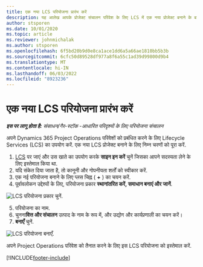 ```yaml
---
title: एक नया LCS परियोजना प्रारंभ करें
description: यह आलेख आपके प्रोजेक्ट संचालन परिवेश के लिए LCS में एक नया प्रोजेक्ट बनाने के बारे में जानकारी प्रदान करता है।
author: stsporen
ms.date: 10/01/2020
ms.topic: article
ms.reviewer: johnmichalak
ms.author: stsporen
ms.openlocfilehash: 6f5bd20b9d0e8ca1ace1dd6a5a66ae1810bb5b3b
ms.sourcegitcommit: 6cfc50d89528df977a8f6a55c1ad39d99800d9b4
ms.translationtype: MT
ms.contentlocale: hi-IN
ms.lasthandoff: 06/03/2022
ms.locfileid: "8923236"
---
```

# <a name="start-a-new-lcs-project"></a>एक नया LCS परियोजना प्रारंभ करें

_**इस पर लागू होता है:** संसाधन/गैर-स्टॉक -आधारित परिदृश्यों के लिए परियोजना संचालन_

अपने Dynamics 365 Project Operations परिवेशों को प्रबंधित करने के लिए Lifecycle Services (LCS) का उपयोग करें. एक नया LCS प्रोजेक्ट बनाने के लिए निम्न चरणों को पूरा करें.

1. [LCS](https://lcs.dynamics.com/Logon/Index) पर जाएं और उस खाते का उपयोग करके **साइन इन करें** चुनें जिसका आपने सदस्यता लेने के लिए इस्तेमाल किया था.
2. यदि संकेत दिया जाता है, तो कानूनी और गोपनीयता शर्तों को स्वीकार करें.
3. एक नई परियोजना बनाने के लिए प्लस चिह्न ( **+** ) का चयन करें.
4. पूर्वावलोकन उद्देश्यों के लिए, परियोजना प्रकार **स्थानांतरित करें, समाधान बनाएं और जानें**.

  ![LCS परियोजना प्रकार चुनें.](./media/create-lcs-1.png)

5. परियोजना का नाम. 
6. चुनना**वित्त और संचालन** उत्पाद के नाम के रूप में, और उद्योग और कार्यप्रणाली का चयन करें। 
7. **बनाएँ** चुनें.

![LCS परियोजना बनाएँ.](./media/create-lcs-2.png)

अपने Project Operations परिवेश को तैनात करने के लिए इस LCS परियोजना को इस्तेमाल करें.



[!INCLUDE[footer-include](../includes/footer-banner.md)]